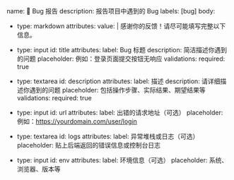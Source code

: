 name: 🐛 Bug 报告
description: 报告项目中遇到的 Bug
labels: [bug]
body:
  - type: markdown
    attributes:
      value: |
        感谢你的反馈！请尽可能填写完整以下信息。

  - type: input
    id: title
    attributes:
      label: Bug 标题
      description: 简洁描述你遇到的问题
      placeholder: 例如：登录页面提交按钮无响应
    validations:
      required: true

  - type: textarea
    id: description
    attributes:
      label: 描述
      description: 请详细描述你遇到的问题
      placeholder: 包括操作步骤、实际结果、期望结果等
    validations:
      required: true

  - type: input
    id: url
    attributes:
      label: 出错的请求地址（可选）
      placeholder: 例如：https://yourdomain.com/user/login

  - type: textarea
    id: logs
    attributes:
      label: 异常堆栈或日志（可选）
      placeholder: 贴上后端返回的错误信息或控制台日志

  - type: input
    id: env
    attributes:
      label: 环境信息（可选）
      placeholder: 系统、浏览器、版本等

